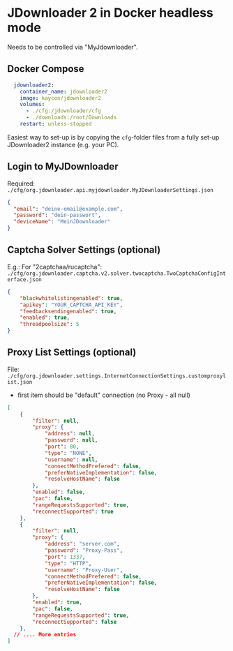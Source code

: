 # JDownloader 2 in Docker headless mode

Needs to be controlled via "MyJdownloader".

## Docker Compose

```yaml
  jdownloader2:
    container_name: jdownloader2
    image: kaycon/jdownloader2
    volumes:
      - ./cfg:/jdownloader/cfg
      - ./downloads:/root/Downloads
    restart: unless-stopped
```

Easiest way to set-up is by copying the `cfg`-folder files from a fully set-up JDownloader2 instance (e.g. your PC).

## Login to MyJDownloader

Required: `./cfg/org.jdownloader.api.myjdownloader.MyJDownloaderSettings.json`

```json
{
  "email": "deine-email@example.com",
  "password": "dein-passwort",
  "deviceName": "MeinJDownloader"
}
```

## Captcha Solver Settings (optional)

E.g.: For "2captchaa/rucaptcha": `./cfg/org.jdownloader.captcha.v2.solver.twocaptcha.TwoCaptchaConfigInterface.json`

```json
{
	"blackwhitelistingenabled": true,
	"apikey": "YOUR_CAPTCHA_API_KEY",
	"feedbacksendingenabled": true,
	"enabled": true,
	"threadpoolsize": 5
}
```

## Proxy List Settings (optional)

File: `./cfg/org.jdownloader.settings.InternetConnectionSettings.customproxylist.json`

- first item should be "default" connection (no Proxy - all null)

```json
[
	{
		"filter": null,
		"proxy": {
			"address": null,
			"password": null,
			"port": 80,
			"type": "NONE",
			"username": null,
			"connectMethodPrefered": false,
			"preferNativeImplementation": false,
			"resolveHostName": false
		},
		"enabled": false,
		"pac": false,
		"rangeRequestsSupported": true,
		"reconnectSupported": true
	},
	{
		"filter": null,
		"proxy": {
			"address": "server.com",
			"password": "Proxy-Pass",
			"port": 1337,
			"type": "HTTP",
			"username": "Proxy-User",
			"connectMethodPrefered": false,
			"preferNativeImplementation": false,
			"resolveHostName": false
		},
		"enabled": true,
		"pac": false,
		"rangeRequestsSupported": true,
		"reconnectSupported": false
	},
  // .... More entries
]
```
